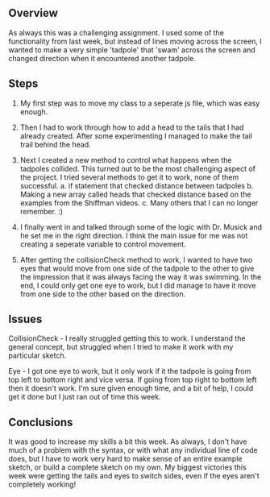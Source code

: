 ## Overview
As always this was a challenging assignment. I used some of the functionality from last week, but instead of lines moving across the screen, I wanted to make a very simple 'tadpole' that 'swam' across the screen and changed direction when it encountered another tadpole.

## Steps
1. My first step was to move my class to a seperate js file, which was easy enough.
2. Then I had to work through how to add a head to the tails that I had already created. After some experimenting I managed to make the tail trail behind the head.
2. Next I created a new method to control what happens when the tadpoles collided. This turned out to be the most challenging aspect of the project. I tried several methods to get it to work, none of them successful.
    a. if statement that checked distance between tadpoles
    b. Making a new array called heads that checked distance based on the examples from the Shiffman videos.
    c. Many others that I can no longer remember.  :)

3. I finally went in and talked through some of the logic with Dr. Musick and he set me in the right direction. I think the main issue for me was not creating a seperate variable to control movement.
4. After getting the collisionCheck method to work, I wanted to have two eyes that would move from one side of the tadpole to the other to give the impression that it was always facing the way it was swimming. In the end, I could only get one eye to work, but I did manage to have it move from one side to the other based on the direction.

## Issues
CollisionCheck - I really struggled getting this to work. I understand the general concept, but struggled when I tried to make it work with my particular sketch.

Eye - I got one eye to work, but it only work if it the tadpole is going from top left to bottom right and vice versa. If going from top right to bottom left then it doesn't work. I'm sure given enough time, and a bit of help, I could get it done but I just ran out of time this week.

## Conclusions

It was good to increase my skills a bit this week. As always, I don't have much of a problem with the syntax, or with what any individual line of code does, but I have to work very hard to make sense of an entire example sketch, or build a complete sketch on my own. My biggest victories this week were getting the tails and eyes to switch sides, even if the eyes aren't completely working!
